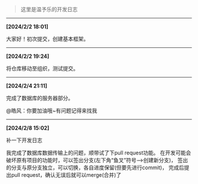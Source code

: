 > 这里是温予乐的开发日志

---

**[2024/2/2 18:01]**

大家好！初次提交，创建基本框架。

---

**[2024/2/2 19:24]**

将仓库移动至组织，测试提交。

---

**[2024/2/4 21:11]**

完成了数据库的服务器部分。

@皓风：你要加油哦~有问题记得来找我

---

**[2024/2/8 15:02]**

补一下开发日志

我完成了数据库数据传输上的问题，顺带试了下pull request功能。
在开发可能会破坏原有项目的功能时，可以签出分支(左下角“鱼叉”符号-->创建新分支)，
签出的分支与原分支独立，可以切换，各自进度保留(但要先进行commit)，
完成后提出pull request，确认无误后就可以merge(合并)了
